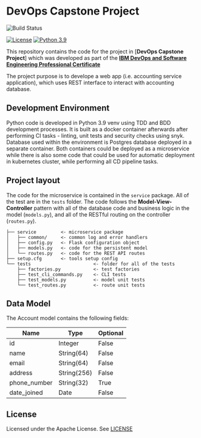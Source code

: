 # DevOps Capstone Project

![Build Status](https://github.com/markotrnavac/devops-capstone-project/actions/workflows/ci-build.yaml/badge.svg)

[![License](https://img.shields.io/badge/License-Apache%202.0-blue.svg)](https://opensource.org/licenses/Apache-2.0)
[![Python 3.9](https://img.shields.io/badge/Python-3.9-green.svg)](https://shields.io/)

This repository contains the code for the project in [**DevOps Capstone Project**] which was developed as part of the [**IBM DevOps and Software Engineering Professional Certificate**](https://www.coursera.org/professional-certificates/devops-and-software-engineering)

The project purpose is to develope a web app (i.e. accounting service application), which uses REST interface to interact with accounting database. 

## Development Environment

Python code is developed in Python 3.9 venv using TDD and BDD development processes. It is built as a docker container afterwards after performing CI tasks - linting, unit tests and security checks using snyk. 
Database used within the environment is Postgres database deployed in a separate container. Both containers could be deployed as a microservice while there is also some code that could be used for automatic 
deployment in kubernetes cluster, while performing all CD pipeline tasks.

## Project layout

The code for the microservice is contained in the `service` package. All of the test are in the `tests` folder. The code follows the **Model-View-Controller** pattern with all of the database code and business logic in the model (`models.py`), and all of the RESTful routing on the controller (`routes.py`).

```text
├── service         <- microservice package
│   ├── common/     <- common log and error handlers
│   ├── config.py   <- Flask configuration object
│   ├── models.py   <- code for the persistent model
│   └── routes.py   <- code for the REST API routes
├── setup.cfg       <- tools setup config
└── tests                       <- folder for all of the tests
    ├── factories.py            <- test factories
    ├── test_cli_commands.py    <- CLI tests
    ├── test_models.py          <- model unit tests
    └── test_routes.py          <- route unit tests
```

## Data Model

The Account model contains the following fields:

| Name | Type | Optional |
|------|------|----------|
| id | Integer| False |
| name | String(64) | False |
| email | String(64) | False |
| address | String(256) | False |
| phone_number | String(32) | True |
| date_joined | Date | False |

## License

Licensed under the Apache License. See [LICENSE](LICENSE)
